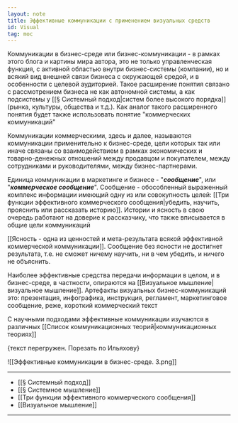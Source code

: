 ```yaml
---
layout: note
title: Эффективные коммуникации с применением визуальных средств
id: Visual
tag: moc
---
```


Коммуникации в бизнес-среде или бизнес-коммуникации - в рамках этого блога и картины мира автора, это не только управленческая функция, с активной областью внутри бизнес-системы (компании), но и всякий вид внешней связи бизнеса с окружающей средой, и в особенности с целевой аудиторией. Такое расширение понятия связано с рассмотрением бизнеса не как автономной системы, а как подсистемы у [[§ Системный подход|систем более высокого порядка]] (рынка, культуры, общества и т.д.). Как аналог такого расширенного понятия будет также использовать понятие "коммерческих коммуникаций"

Коммуникации коммерческими, здесь и далее, называются коммуникации применительно к бизнес-среде, цели которых так или иначе связаны со взаимодействием в рамках экономических и товарно-денежных отношений между продавцом и покупателем, между сотрудниками и руководителями, между бизнес-партнерами. 

Единица коммуникации в маркетинге и бизнесе - "***сообщение***", или "***коммерческое сообщение***". Сообщение - обособленный выраженный комплекс информации имеющий одну из или совокупность целей: [[Три функции эффективного коммерческого сообщения|убедить, научить, прояснить или рассказать историю]]. Истории и ясность в свою очередь работают на доверие к рассказчику, что также вписывается в общие цели коммуникаций

[[Ясность - одна из ценностей и мета-результата всякой эффективной коммерческой коммуникации]]. Сообщение без ясности не достигнет результата, т.е. не сможет ничему научить, ни в чем убедить, и ничего не объяснить.

Наиболее эффективные средства передачи информации в целом, и в бизнес-среде, в частности, опираются на [[Визуальное мышление|визуальное мышление]]. Артефакты визуальных бизнес-коммуникаций это: презентация, инфографика, инструкция, регламент, маркетинговое сообщение, реже, короткий коммерческий текст

С научными подходами эффективные коммуникации изучаются в различных [[Список коммуникационных теорий|коммуникационных теориях]]

{текст перегружен. Порезать по Ильяхову}

![[Эффективные коммуникации в бизнес-среде. 3.png]]


---
- [[§ Системный подход]]
- [[§ Системное мышление]]
- [[Три функции эффективного коммерческого сообщения]]
- [[Визуальное мышление]]
----
